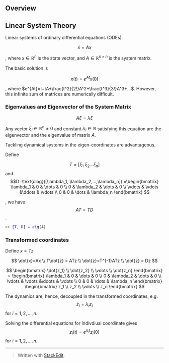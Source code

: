 
## Overview

## Linear System Theory

Linear systems of ordinary differential equations (ODEs)

$$
\dot{x}=Ax
$$

, where $x \in \mathbb{R}^n$ is the state vector,
 and  $A \in \mathbb{R}^{n \times n}$ is the system matrix.


The basic solution is

$$
x(t) = e^{At}x(0)
$$

, where $e^{At}=I+tA+\frac{t^2}{2!}A^2+\frac{t^3}{3!}A^3+...$. However, this infinite sum of matrices are numerically difficult.

### Eigenvalues and Eigenvector of the System Matrix

$$A \xi = \lambda \xi$$

Any vector $\xi_i \in \mathbb{R}^n \neq 0$ and constant $\lambda_i \in \mathbb{R}$ satisfying this equation are the eigenvector and the eigenvalue of matrix $A$.

Tackling dynamical systems in the eigen-coordinates are advantageous.

Define 

$$T=[\xi_1 \ \xi_2 ... \xi_n]$$ and $$D=\text{diag}([\lambda_1, \lambda_2,...,\lambda_n])
=\begin{bmatrix}  
\lambda_1 & 0 & \dots & 0 \\  
0 & \lambda_2 & \dots & 0 \\
\vdots & \vdots &\ddots & \vdots \\
0 & 0 & \dots & \lambda_n
\end{bmatrix}
$$


, we have $$AT=TD$$.

```matlab
>> [T, D] = eig(A)
```

### Transformed coordinates

Define $x=Tz$

$$
\dot{x}=Ax \\
T\dot{z} = ATz \\
\dot{z}=T^{-1}ATz \\
\dot{z} = Dz
$$


$$
\begin{bmatrix}  
\dot{z_1} \\ \dot{z_2} \\ \vdots \\ \dot{z_n}
\end{bmatrix}
= \begin{bmatrix}  
\lambda_1 & 0 & \dots & 0 \\  
0 & \lambda_2 & \dots & 0 \\
\vdots & \vdots &\ddots & \vdots \\
0 & 0 & \dots & \lambda_n
\end{bmatrix}
\begin{bmatrix}
z_1 \\ z_2 \\ \vdots \\ z_n
\end{bmatrix}
$$

The dynamics are, hence, decoupled in the transformed coordinates, e.g. $$\dot{z}_i =  \lambda_i z_i$$ for $i=1,2,...,n$. 

Solving the differential equations for indivdiual coordinate gives $$z_i(t)=e^{\lambda_i t}z_i(0)$$ for $i=1,2,...,n$.



---
> Written with [StackEdit](https://stackedit.io/).
<!--stackedit_data:
eyJoaXN0b3J5IjpbMTg5MDE5Nzg1MSwxMjIyNjg4MDAyLC01MT
Y0MTM3NSwtMTgxNTM2MDg2Niw5OTY1MDQzMDIsLTE3NDg2OTc2
MjVdfQ==
-->